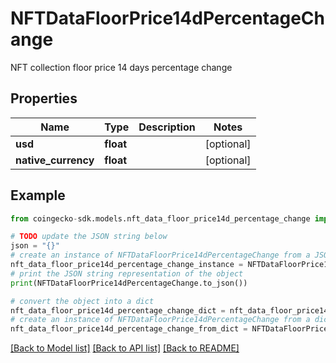 # NFTDataFloorPrice14dPercentageChange

NFT collection floor price 14 days percentage change

## Properties

Name | Type | Description | Notes
------------ | ------------- | ------------- | -------------
**usd** | **float** |  | [optional] 
**native_currency** | **float** |  | [optional] 

## Example

```python
from coingecko-sdk.models.nft_data_floor_price14d_percentage_change import NFTDataFloorPrice14dPercentageChange

# TODO update the JSON string below
json = "{}"
# create an instance of NFTDataFloorPrice14dPercentageChange from a JSON string
nft_data_floor_price14d_percentage_change_instance = NFTDataFloorPrice14dPercentageChange.from_json(json)
# print the JSON string representation of the object
print(NFTDataFloorPrice14dPercentageChange.to_json())

# convert the object into a dict
nft_data_floor_price14d_percentage_change_dict = nft_data_floor_price14d_percentage_change_instance.to_dict()
# create an instance of NFTDataFloorPrice14dPercentageChange from a dict
nft_data_floor_price14d_percentage_change_from_dict = NFTDataFloorPrice14dPercentageChange.from_dict(nft_data_floor_price14d_percentage_change_dict)
```
[[Back to Model list]](../README.md#documentation-for-models) [[Back to API list]](../README.md#documentation-for-api-endpoints) [[Back to README]](../README.md)


